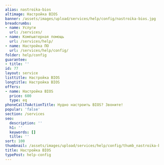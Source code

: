 ```yaml
---
alias: nastroika-bios
altimage: Настройка BIOS
banner: /assets/images/upload/services/help/config/nastroika-bios.jpg
breadcrumbs:
- name: Услуги
  url: /services/
- name: Компьютерная помощь
  url: /services/help/
- name: Настройка ПО
  url: /services/help/config/
folder: help/config
guarantee:
- title: ''
id: 77
layout: service
listtitle: Настройка BIOS
longtitle: Настройка BIOS
offers:
- name: Настройка BIOS
  price: 600
  type: eq
phoneCallToActionTitle: Нудно настроить BIOS? Звоните!
popular: 'false'
section: /services
seo:
  description: ''
  h1: ''
  keywords: []
  title: ''
sort: 100
thumbnail: /assets/images/upload/services/help/config/thumb_nastroika-bios.jpg
title: Настройка BIOS
typePost: help-config
---
```

